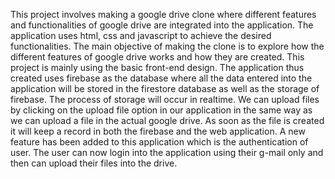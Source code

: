 This project involves making a google drive clone where different features and functionalities of google drive are integrated into the application. The application uses html, css and javascript to achieve the desired functionalities. The main objective of making the clone is to explore how the different features of google drive works and how they are created. This project is mainly using the basic front-end design. The application thus created uses firebase as the database where all the data entered into the application will be stored in the firestore database as well as the storage of firebase. The process of storage will occur in realtime. We can upload files by clicking on the upload file option in our application in the same way as we can upload a file in the actual google drive. As soon as the file is created it will keep a record in both the firebase and the web application.
A new feature has been added to this application which is the authentication of user. The user can now login into the application using their g-mail only and then can upload their files into the drive.
